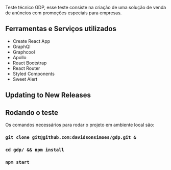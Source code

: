 Teste técnico GDP, esse teste consiste na criação de uma solução de venda de anúncios com promoções especiais para empresas.

## Ferramentas e Serviços utilizados

- Create React App
- GraphQl
- Graphcool
- Apollo
- React Bootstrap
- React Router
- Styled Components
- Sweet Alert

## Updating to New Releases

## Rodando o teste

Os comandos necessários para rodar o projeto em ambiente local são:

### `git clone git@github.com:davidsonsimoes/gdp.git &`

### `cd gdp/ && npm install`

### `npm start`
